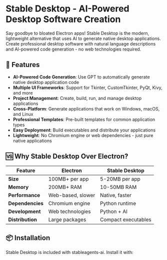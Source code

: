 # Stable Desktop - AI-Powered Desktop Software Creation

Say goodbye to bloated Electron apps! Stable Desktop is the modern, lightweight alternative that uses AI to generate native desktop applications. Create professional desktop software with natural language descriptions and AI-powered code generation - no web technologies required.

## 🚀 Features

- **AI-Powered Code Generation**: Use GPT to automatically generate native desktop application code
- **Multiple UI Frameworks**: Support for Tkinter, CustomTkinter, PyQt, Kivy, and more
- **Project Management**: Create, build, run, and manage desktop applications
- **Cross-Platform**: Generate applications that work on Windows, macOS, and Linux
- **Professional Templates**: Pre-built templates for common application types
- **Easy Deployment**: Build executables and distribute your applications
- **Lightweight**: No Chromium engine or web dependencies - just pure native applications

## 🆚 Why Stable Desktop Over Electron?

| Feature | Electron | Stable Desktop |
|---------|----------|----------------|
| **Size** | 100MB+ per app | 5-20MB per app |
| **Memory** | 200MB+ RAM | 10-50MB RAM |
| **Performance** | Web-based, slower | Native, faster |
| **Dependencies** | Chromium engine | Python runtime |
| **Development** | Web technologies | Python + AI |
| **Distribution** | Large packages | Compact executables |

## 📦 Installation

Stable Desktop is included with stableagents-ai. Install it with: